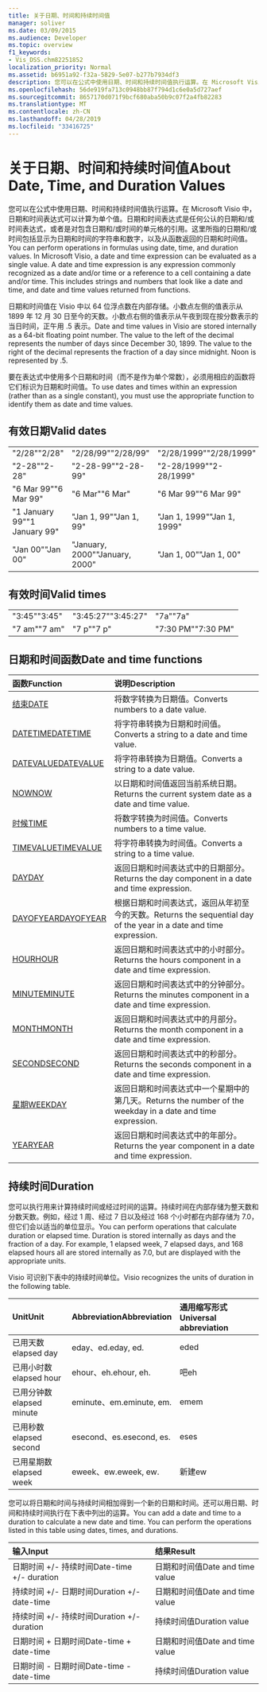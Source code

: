 ```yaml
---
title: 关于日期、时间和持续时间值
manager: soliver
ms.date: 03/09/2015
ms.audience: Developer
ms.topic: overview
f1_keywords:
- Vis_DSS.chm82251852
localization_priority: Normal
ms.assetid: b6951a92-f32a-5829-5e07-b277b7934df3
description: 您可以在公式中使用日期、时间和持续时间值执行运算。在 Microsoft Visio 中，日期和时间表达式可以计算为单个值。日期和时间表达式是任何公认的日期和/或时间表达式，或者是对包含日期和/或时间的单元格的引用。这里所指的日期和/或时间包括显示为日期和时间的字符串和数字，以及从函数返回的日期和时间值。
ms.openlocfilehash: 56de919fa713c0948bb87f794d1c6e0a5d727aef
ms.sourcegitcommit: 8657170d071f9bcf680aba50b9c07f2a4fb82283
ms.translationtype: MT
ms.contentlocale: zh-CN
ms.lasthandoff: 04/28/2019
ms.locfileid: "33416725"
---
```

# <a name="about-date-time-and-duration-values"></a><span data-ttu-id="211f8-106">关于日期、时间和持续时间值</span><span class="sxs-lookup"><span data-stu-id="211f8-106">About Date, Time, and Duration Values</span></span>

<span data-ttu-id="211f8-p102">您可以在公式中使用日期、时间和持续时间值执行运算。在 Microsoft Visio 中，日期和时间表达式可以计算为单个值。日期和时间表达式是任何公认的日期和/或时间表达式，或者是对包含日期和/或时间的单元格的引用。这里所指的日期和/或时间包括显示为日期和时间的字符串和数字，以及从函数返回的日期和时间值。</span><span class="sxs-lookup"><span data-stu-id="211f8-p102">You can perform operations in formulas using date, time, and duration values. In Microsoft Visio, a date and time expression can be evaluated as a single value. A date and time expression is any expression commonly recognized as a date and/or time or a reference to a cell containing a date and/or time. This includes strings and numbers that look like a date and time, and date and time values returned from functions.</span></span>
  
<span data-ttu-id="211f8-p103">日期和时间值在 Visio 中以 64 位浮点数在内部存储。小数点左侧的值表示从 1899 年 12 月 30 日至今的天数。小数点右侧的值表示从午夜到现在按分数表示的当日时间，正午用 .5 表示。</span><span class="sxs-lookup"><span data-stu-id="211f8-p103">Date and time values in Visio are stored internally as a 64-bit floating point number. The value to the left of the decimal represents the number of days since December 30, 1899. The value to the right of the decimal represents the fraction of a day since midnight. Noon is represented by .5.</span></span>
  
<span data-ttu-id="211f8-115">要在表达式中使用多个日期和时间（而不是作为单个常数），必须用相应的函数将它们标识为日期和时间值。</span><span class="sxs-lookup"><span data-stu-id="211f8-115">To use dates and times within an expression (rather than as a single constant), you must use the appropriate function to identify them as date and time values.</span></span>
  
## <a name="valid-dates"></a><span data-ttu-id="211f8-116">有效日期</span><span class="sxs-lookup"><span data-stu-id="211f8-116">Valid dates</span></span>

||||
|:-----|:-----|:-----|
| <span data-ttu-id="211f8-117">"2/28"</span><span class="sxs-lookup"><span data-stu-id="211f8-117">"2/28"</span></span>  <br/> | <span data-ttu-id="211f8-118">"2/28/99"</span><span class="sxs-lookup"><span data-stu-id="211f8-118">"2/28/99"</span></span>  <br/> | <span data-ttu-id="211f8-119">"2/28/1999"</span><span class="sxs-lookup"><span data-stu-id="211f8-119">"2/28/1999"</span></span>  <br/> |
| <span data-ttu-id="211f8-120">"2-28"</span><span class="sxs-lookup"><span data-stu-id="211f8-120">"2-28"</span></span>  <br/> | <span data-ttu-id="211f8-121">"2-28-99"</span><span class="sxs-lookup"><span data-stu-id="211f8-121">"2-28-99"</span></span>  <br/> | <span data-ttu-id="211f8-122">"2-28/1999"</span><span class="sxs-lookup"><span data-stu-id="211f8-122">"2-28/1999"</span></span>  <br/> |
| <span data-ttu-id="211f8-123">"6 Mar 99"</span><span class="sxs-lookup"><span data-stu-id="211f8-123">"6 Mar 99"</span></span>  <br/> | <span data-ttu-id="211f8-124">"6 Mar"</span><span class="sxs-lookup"><span data-stu-id="211f8-124">"6 Mar"</span></span>  <br/> | <span data-ttu-id="211f8-125">"6 Mar 99"</span><span class="sxs-lookup"><span data-stu-id="211f8-125">"6 Mar 99"</span></span>  <br/> |
| <span data-ttu-id="211f8-126">"1 January 99"</span><span class="sxs-lookup"><span data-stu-id="211f8-126">"1 January 99"</span></span>  <br/> | <span data-ttu-id="211f8-127">"Jan 1, 99"</span><span class="sxs-lookup"><span data-stu-id="211f8-127">"Jan 1, 99"</span></span>  <br/> | <span data-ttu-id="211f8-128">"Jan 1, 1999"</span><span class="sxs-lookup"><span data-stu-id="211f8-128">"Jan 1, 1999"</span></span>  <br/> |
| <span data-ttu-id="211f8-129">"Jan 00"</span><span class="sxs-lookup"><span data-stu-id="211f8-129">"Jan 00"</span></span>  <br/> | <span data-ttu-id="211f8-130">"January, 2000"</span><span class="sxs-lookup"><span data-stu-id="211f8-130">"January, 2000"</span></span>  <br/> | <span data-ttu-id="211f8-131">"Jan 1, 00"</span><span class="sxs-lookup"><span data-stu-id="211f8-131">"Jan 1, 00"</span></span>  <br/> |
   
## <a name="valid-times"></a><span data-ttu-id="211f8-132">有效时间</span><span class="sxs-lookup"><span data-stu-id="211f8-132">Valid times</span></span>

||||
|:-----|:-----|:-----|
| <span data-ttu-id="211f8-133">"3:45"</span><span class="sxs-lookup"><span data-stu-id="211f8-133">"3:45"</span></span>  <br/> | <span data-ttu-id="211f8-134">"3:45:27"</span><span class="sxs-lookup"><span data-stu-id="211f8-134">"3:45:27"</span></span>  <br/> | <span data-ttu-id="211f8-135">"7a"</span><span class="sxs-lookup"><span data-stu-id="211f8-135">"7a"</span></span>  <br/> |
| <span data-ttu-id="211f8-136">"7 am"</span><span class="sxs-lookup"><span data-stu-id="211f8-136">"7 am"</span></span>  <br/> | <span data-ttu-id="211f8-137">"7 p"</span><span class="sxs-lookup"><span data-stu-id="211f8-137">"7 p"</span></span>  <br/> | <span data-ttu-id="211f8-138">"7:30 PM"</span><span class="sxs-lookup"><span data-stu-id="211f8-138">"7:30 PM"</span></span>  <br/> |
   
## <a name="date-and-time-functions"></a><span data-ttu-id="211f8-139">日期和时间函数</span><span class="sxs-lookup"><span data-stu-id="211f8-139">Date and time functions</span></span>

|<span data-ttu-id="211f8-140">**函数**</span><span class="sxs-lookup"><span data-stu-id="211f8-140">**Function**</span></span>|<span data-ttu-id="211f8-141">**说明**</span><span class="sxs-lookup"><span data-stu-id="211f8-141">**Description**</span></span>|
|:-----|:-----|
|[<span data-ttu-id="211f8-142">结束</span><span class="sxs-lookup"><span data-stu-id="211f8-142">DATE</span></span>](date-function-visioshapesheet.md) <br/> | <span data-ttu-id="211f8-143">将数字转换为日期值。</span><span class="sxs-lookup"><span data-stu-id="211f8-143">Converts numbers to a date value.</span></span>  <br/> |
|[<span data-ttu-id="211f8-144">DATETIME</span><span class="sxs-lookup"><span data-stu-id="211f8-144">DATETIME</span></span>](datetime-function.md) <br/> | <span data-ttu-id="211f8-145">将字符串转换为日期和时间值。</span><span class="sxs-lookup"><span data-stu-id="211f8-145">Converts a string to a date and time value.</span></span>  <br/> |
|[<span data-ttu-id="211f8-146">DATEVALUE</span><span class="sxs-lookup"><span data-stu-id="211f8-146">DATEVALUE</span></span>](datevalue-function-visioshapesheet.md) <br/> | <span data-ttu-id="211f8-147">将字符串转换为日期值。</span><span class="sxs-lookup"><span data-stu-id="211f8-147">Converts a string to a date value.</span></span>  <br/> |
|[<span data-ttu-id="211f8-148">NOW</span><span class="sxs-lookup"><span data-stu-id="211f8-148">NOW</span></span>](now-function-visioshapesheet.md) <br/> | <span data-ttu-id="211f8-149">以日期和时间值返回当前系统日期。</span><span class="sxs-lookup"><span data-stu-id="211f8-149">Returns the current system date as a date and time value.</span></span>  <br/> |
|[<span data-ttu-id="211f8-150">时候</span><span class="sxs-lookup"><span data-stu-id="211f8-150">TIME</span></span>](time-function-visioshapesheet.md) <br/> | <span data-ttu-id="211f8-151">将数字转换为时间值。</span><span class="sxs-lookup"><span data-stu-id="211f8-151">Converts numbers to a time value.</span></span>  <br/> |
|[<span data-ttu-id="211f8-152">TIMEVALUE</span><span class="sxs-lookup"><span data-stu-id="211f8-152">TIMEVALUE</span></span>](timevalue-function-visioshapesheet.md) <br/> | <span data-ttu-id="211f8-153">将字符串转换为时间值。</span><span class="sxs-lookup"><span data-stu-id="211f8-153">Converts a string to a time value.</span></span>  <br/> |
|[<span data-ttu-id="211f8-154">DAY</span><span class="sxs-lookup"><span data-stu-id="211f8-154">DAY</span></span>](day-function-visioshapesheet.md) <br/> | <span data-ttu-id="211f8-155">返回日期和时间表达式中的日期部分。</span><span class="sxs-lookup"><span data-stu-id="211f8-155">Returns the day component in a date and time expression.</span></span>  <br/> |
|[<span data-ttu-id="211f8-156">DAYOFYEAR</span><span class="sxs-lookup"><span data-stu-id="211f8-156">DAYOFYEAR</span></span>](dayofyear-function.md) <br/> | <span data-ttu-id="211f8-157">根据日期和时间表达式，返回从年初至今的天数。</span><span class="sxs-lookup"><span data-stu-id="211f8-157">Returns the sequential day of the year in a date and time expression.</span></span>  <br/> |
|[<span data-ttu-id="211f8-158">HOUR</span><span class="sxs-lookup"><span data-stu-id="211f8-158">HOUR</span></span>](hour-function-visioshapesheet.md) <br/> | <span data-ttu-id="211f8-159">返回日期和时间表达式中的小时部分。</span><span class="sxs-lookup"><span data-stu-id="211f8-159">Returns the hours component in a date and time expression.</span></span>  <br/> |
|[<span data-ttu-id="211f8-160">MINUTE</span><span class="sxs-lookup"><span data-stu-id="211f8-160">MINUTE</span></span>](minute-function-visioshapesheet.md) <br/> | <span data-ttu-id="211f8-161">返回日期和时间表达式中的分钟部分。</span><span class="sxs-lookup"><span data-stu-id="211f8-161">Returns the minutes component in a date and time expression.</span></span>  <br/> |
|[<span data-ttu-id="211f8-162">MONTH</span><span class="sxs-lookup"><span data-stu-id="211f8-162">MONTH</span></span>](month-function-visioshapesheet.md) <br/> | <span data-ttu-id="211f8-163">返回日期和时间表达式中的月部分。</span><span class="sxs-lookup"><span data-stu-id="211f8-163">Returns the month component in a date and time expression.</span></span>  <br/> |
|[<span data-ttu-id="211f8-164">SECOND</span><span class="sxs-lookup"><span data-stu-id="211f8-164">SECOND</span></span>](second-function-visioshapesheet.md) <br/> | <span data-ttu-id="211f8-165">返回日期和时间表达式中的秒部分。</span><span class="sxs-lookup"><span data-stu-id="211f8-165">Returns the seconds component in a date and time expression.</span></span>  <br/> |
|[<span data-ttu-id="211f8-166">星期</span><span class="sxs-lookup"><span data-stu-id="211f8-166">WEEKDAY</span></span>](weekday-function-visioshapesheet.md) <br/> | <span data-ttu-id="211f8-167">返回日期和时间表达式中一个星期中的第几天。</span><span class="sxs-lookup"><span data-stu-id="211f8-167">Returns the number of the weekday in a date and time expression.</span></span>  <br/> |
|[<span data-ttu-id="211f8-168">YEAR</span><span class="sxs-lookup"><span data-stu-id="211f8-168">YEAR</span></span>](year-function-visioshapesheet.md) <br/> | <span data-ttu-id="211f8-169">返回日期和时间表达式中的年部分。</span><span class="sxs-lookup"><span data-stu-id="211f8-169">Returns the year component in a date and time expression.</span></span>  <br/> |
   
## <a name="duration"></a><span data-ttu-id="211f8-170">持续时间</span><span class="sxs-lookup"><span data-stu-id="211f8-170">Duration</span></span>

<span data-ttu-id="211f8-p104">您可以执行用来计算持续时间或经过时间的运算。持续时间在内部存储为整天数和分数天数。例如，经过 1 周、经过 7 日以及经过 168 个小时都在内部存储为 7.0，但它们会以适当的单位显示。</span><span class="sxs-lookup"><span data-stu-id="211f8-p104">You can perform operations that calculate duration or elapsed time. Duration is stored internally as days and the fraction of a day. For example, 1 elapsed week, 7 elapsed days, and 168 elapsed hours all are stored internally as 7.0, but are displayed with the appropriate units.</span></span>
  
<span data-ttu-id="211f8-174">Visio 可识别下表中的持续时间单位。</span><span class="sxs-lookup"><span data-stu-id="211f8-174">Visio recognizes the units of duration in the following table.</span></span>
  
|<span data-ttu-id="211f8-175">**Unit**</span><span class="sxs-lookup"><span data-stu-id="211f8-175">**Unit**</span></span>|<span data-ttu-id="211f8-176">**Abbreviation**</span><span class="sxs-lookup"><span data-stu-id="211f8-176">**Abbreviation**</span></span>|<span data-ttu-id="211f8-177">**通用缩写形式**</span><span class="sxs-lookup"><span data-stu-id="211f8-177">**Universal abbreviation**</span></span>|
|:-----|:-----|:-----|
| <span data-ttu-id="211f8-178">已用天数</span><span class="sxs-lookup"><span data-stu-id="211f8-178">elapsed day</span></span>  <br/> | <span data-ttu-id="211f8-179">eday、ed.</span><span class="sxs-lookup"><span data-stu-id="211f8-179">eday, ed.</span></span>  <br/> | <span data-ttu-id="211f8-180">ed</span><span class="sxs-lookup"><span data-stu-id="211f8-180">ed</span></span>  <br/> |
| <span data-ttu-id="211f8-181">已用小时数</span><span class="sxs-lookup"><span data-stu-id="211f8-181">elapsed hour</span></span>  <br/> | <span data-ttu-id="211f8-182">ehour、eh.</span><span class="sxs-lookup"><span data-stu-id="211f8-182">ehour, eh.</span></span>  <br/> | <span data-ttu-id="211f8-183">吧</span><span class="sxs-lookup"><span data-stu-id="211f8-183">eh</span></span>  <br/> |
| <span data-ttu-id="211f8-184">已用分钟数</span><span class="sxs-lookup"><span data-stu-id="211f8-184">elapsed minute</span></span>  <br/> | <span data-ttu-id="211f8-185">eminute、em.</span><span class="sxs-lookup"><span data-stu-id="211f8-185">eminute, em.</span></span>  <br/> | <span data-ttu-id="211f8-186">em</span><span class="sxs-lookup"><span data-stu-id="211f8-186">em</span></span>  <br/> |
| <span data-ttu-id="211f8-187">已用秒数</span><span class="sxs-lookup"><span data-stu-id="211f8-187">elapsed second</span></span>  <br/> | <span data-ttu-id="211f8-188">esecond、es.</span><span class="sxs-lookup"><span data-stu-id="211f8-188">esecond, es.</span></span>  <br/> | <span data-ttu-id="211f8-189">es</span><span class="sxs-lookup"><span data-stu-id="211f8-189">es</span></span>  <br/> |
| <span data-ttu-id="211f8-190">已用星期数</span><span class="sxs-lookup"><span data-stu-id="211f8-190">elapsed week</span></span>  <br/> | <span data-ttu-id="211f8-191">eweek、ew.</span><span class="sxs-lookup"><span data-stu-id="211f8-191">eweek, ew.</span></span>  <br/> | <span data-ttu-id="211f8-192">新建</span><span class="sxs-lookup"><span data-stu-id="211f8-192">ew</span></span>  <br/> |
   
<span data-ttu-id="211f8-p105">您可以将日期和时间与持续时间相加得到一个新的日期和时间。还可以用日期、时间和持续时间执行在下表中列出的运算。</span><span class="sxs-lookup"><span data-stu-id="211f8-p105">You can add a date and time to a duration to calculate a new date and time. You can perform the operations listed in this table using dates, times, and durations.</span></span>
  
|<span data-ttu-id="211f8-195">**输入**</span><span class="sxs-lookup"><span data-stu-id="211f8-195">**Input**</span></span>|<span data-ttu-id="211f8-196">**结果**</span><span class="sxs-lookup"><span data-stu-id="211f8-196">**Result**</span></span>|
|:-----|:-----|
| <span data-ttu-id="211f8-197">日期时间 +/- 持续时间</span><span class="sxs-lookup"><span data-stu-id="211f8-197">Date-time +/- duration</span></span>  <br/> | <span data-ttu-id="211f8-198">日期和时间值</span><span class="sxs-lookup"><span data-stu-id="211f8-198">Date and time value</span></span>  <br/> |
| <span data-ttu-id="211f8-199">持续时间 +/- 日期时间</span><span class="sxs-lookup"><span data-stu-id="211f8-199">Duration +/- date-time</span></span>  <br/> | <span data-ttu-id="211f8-200">日期和时间值</span><span class="sxs-lookup"><span data-stu-id="211f8-200">Date and time value</span></span>  <br/> |
| <span data-ttu-id="211f8-201">持续时间 +/- 持续时间</span><span class="sxs-lookup"><span data-stu-id="211f8-201">Duration +/- duration</span></span>  <br/> | <span data-ttu-id="211f8-202">持续时间值</span><span class="sxs-lookup"><span data-stu-id="211f8-202">Duration value</span></span>  <br/> |
| <span data-ttu-id="211f8-203">日期时间 + 日期时间</span><span class="sxs-lookup"><span data-stu-id="211f8-203">Date-time + date-time</span></span>  <br/> | <span data-ttu-id="211f8-204">日期和时间值</span><span class="sxs-lookup"><span data-stu-id="211f8-204">Date and time value</span></span>  <br/> |
| <span data-ttu-id="211f8-205">日期时间 - 日期时间</span><span class="sxs-lookup"><span data-stu-id="211f8-205">Date-time - date-time</span></span>  <br/> | <span data-ttu-id="211f8-206">持续时间值</span><span class="sxs-lookup"><span data-stu-id="211f8-206">Duration value</span></span>  <br/> |
   

